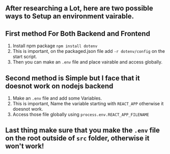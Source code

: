 ## After researching a Lot, here are two possible ways to Setup an environment vairable.
## First method For Both Backend and Frontend
1. Install npm package `npm install dotenv`
2. This is important, on the packaged.json file add `-r dotenv/config` on the start script.
3. Then you can make an `.env` file and place vairable and access globally.
## Second method is Simple but I face that it doesnot work on nodejs backend
1. Make an `.env` file and add some Variables.
2. This is important, Name the variable starting with `REACT_APP` otherwise it doesnot work.
3. Access those file globally using `process.env.REACT_APP_FILENAME`
## Last thing make sure that you make the `.env` file on the root outside of `src` folder, otherwise it won't work!
